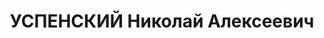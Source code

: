 ---
title: УСПЕНСКИЙ Николай Алексеевич
description: 'Род. в 1898, Калининская обл., русский, обр.: высшее, член ВКП(б). Президиум
  ЦК союза нефтяников Востока, член президиума

  Арестован 13.08.1937. Обв. по ст. 58-7, 58-8, 58-11. Приговор: к лишению свободы
  на 15 лет.

  Реабилитирован 17.12.1942'
---